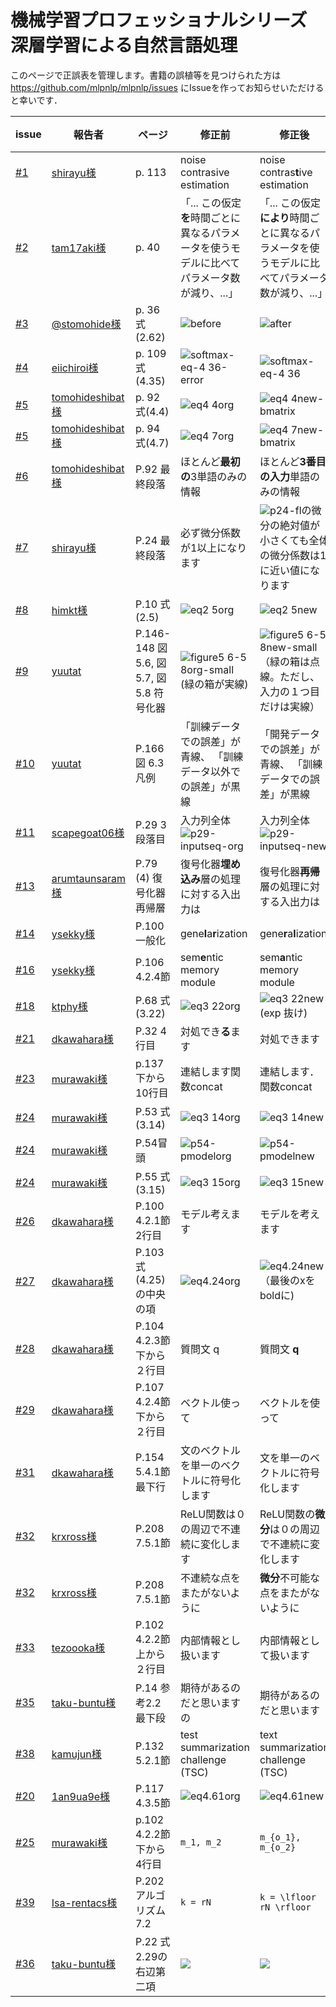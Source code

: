 # 機械学習プロフェッショナルシリーズ 深層学習による自然言語処理
このページで正誤表を管理します。書籍の誤植等を見つけられた方は https://github.com/mlpnlp/mlpnlp/issues にIssueを作ってお知らせいただけると幸いです．

| issue | 報告者 | ページ | 修正前 | 修正後 | 修正済版　　|
| --- | ---- | ----  | ----| ----- | ------- |
| [#1](https://github.com/mlpnlp/mlpnlp/issues/1) | [shirayu様](https://github.com/shirayu) | p. 113 | noise contrasive estimation | noise contras**t**ive estimation | 第2刷 |
| [#2](https://github.com/mlpnlp/mlpnlp/issues/2) | [tam17aki様](https://github.com/tam17aki) | p. 40 | 「... この仮定**を**時間ごとに異なるパラメータを使うモデルに比べてパラメータ数が減り、...」 | 「... この仮定**により**時間ごとに異なるパラメータを使うモデルに比べてパラメータ数が減り、...」 | 第3刷  |
| [#3](https://github.com/mlpnlp/mlpnlp/issues/3) | [@stomohide様](https://twitter.com/stomohide/status/871979229310615552) | p. 36 式(2.62)| ![before](https://user-images.githubusercontent.com/1034551/26880097-4d804562-4bce-11e7-9702-6c1a5b48af6c.png)| ![after](https://user-images.githubusercontent.com/1034551/26879122-e2205080-4bca-11e7-8f99-b12af5b198be.png)| 第3刷 |
| [#4](https://github.com/mlpnlp/mlpnlp/issues/4) | [eiichiroi様](https://github.com/eiichiroi) | p. 109 式(4.35) |  ![softmax-eq-4 36-error](https://user-images.githubusercontent.com/1034551/26880211-a560831e-4bce-11e7-8df5-2de7ce99cc5c.png) | ![softmax-eq-4 36](https://user-images.githubusercontent.com/1034551/26879398-e4c9ed18-4bcb-11e7-8056-e7515e70d779.png)| 第3刷 |
| [#5](https://github.com/mlpnlp/mlpnlp/issues/5) | [tomohideshibat様](https://github.com/tomohideshibata) | p. 92 式(4.4) | ![eq4 4org](https://user-images.githubusercontent.com/1034551/27506122-f070e5ee-58ec-11e7-94fd-bd74d222b4e5.gif) | ![eq4 4new-bmatrix](https://user-images.githubusercontent.com/1034551/27506033-d27c0660-58ea-11e7-9c69-abd7e886717b.gif)  | 第4刷 |
| [#5](https://github.com/mlpnlp/mlpnlp/issues/5) | [tomohideshibat様](https://github.com/tomohideshibata) | p. 94 式(4.7) |  ![eq4 7org](https://user-images.githubusercontent.com/1034551/27506127-fcf22724-58ec-11e7-9846-1c09a394b9f6.gif) | ![eq4 7new-bmatrix](https://user-images.githubusercontent.com/1034551/27506036-dfa2d06c-58ea-11e7-90ce-4ce1b8b10cb9.gif) | 第4刷 |
| [#6](https://github.com/mlpnlp/mlpnlp/issues/6) | [tomohideshibat様](https://github.com/tomohideshibata) | P.92 最終段落 | ほとんど**最初の**3単語のみの情報 | ほとんど**3番目の入力**単語のみの情報 | 第4刷 |
| [#7](https://github.com/mlpnlp/mlpnlp/issues/7) | [shirayu様](https://github.com/shirayu) | P.24 最終段落 | 必ず微分係数が1以上になります | ![p24-fl](https://user-images.githubusercontent.com/1034551/27505982-5df26b64-58e9-11e7-9802-a9c5ea5e1028.gif)の微分の絶対値が小さくても全体の微分係数は1に近い値になります | 第4刷 |
| [#8](https://github.com/mlpnlp/mlpnlp/issues/8) | [himkt様](https://github.com/himkt) | P.10 式(2.5) | ![eq2 5org](https://user-images.githubusercontent.com/1034551/28116924-302dbccc-6746-11e7-83e8-59bd2fca1456.gif) | ![eq2 5new](https://user-images.githubusercontent.com/1034551/28116933-3484360c-6746-11e7-8911-4fd873f9c434.gif) | 第4刷 |
| [#9](https://github.com/mlpnlp/mlpnlp/issues/9) | [yuutat](https://github.com/yuutat) | P.146-148 図5.6, 図5.7, 図5.8 符号化器  | ![figure5 6-5 8org-small](https://user-images.githubusercontent.com/1034551/28145538-02895700-67ae-11e7-98bc-7cf3d99436e1.png) (緑の箱が実線)| ![figure5 6-5 8new-small](https://user-images.githubusercontent.com/1034551/28145539-0290396c-67ae-11e7-986f-32f40c478915.png)　（緑の箱は点線。ただし、入力の１つ目だけは実線） | 第4刷 |
| [#10](https://github.com/mlpnlp/mlpnlp/issues/10) | [yuutat](https://github.com/yuutat) | P.166 図 6.3 凡例| 「訓練データでの誤差」が青線、 「訓練データ以外での誤差」が黒線| 「開発データでの誤差」が青線、 「訓練データでの誤差」が黒線 | 第4刷 |
| [#11](https://github.com/mlpnlp/mlpnlp/issues/11) | [scapegoat06様](https://github.com/scapegoat06) | P.29 3段落目| 入力列全体 ![p29-inputseq-org](https://user-images.githubusercontent.com/1034551/28168766-1a22c3d4-681b-11e7-86c0-493fd41c9713.gif)| 入力列全体 ![p29-inputseq-new](https://user-images.githubusercontent.com/1034551/28168770-1ebaa290-681b-11e7-912f-849936df910c.gif) | 第4刷 |
| [#13](https://github.com/mlpnlp/mlpnlp/issues/13) | [arumtaunsaram様](https://github.com/arumtaunsaram) | P.79 (4) 復号化器再帰層| 復号化器**埋め込み**層の処理に対する入出力は　| 復号化器**再帰**層の処理に対する入出力は |  |
| [#14](https://github.com/mlpnlp/mlpnlp/issues/14) | [ysekky様](https://github.com/ysekky) | P.100 一般化 | gene**l**a**r**ization | gene**r**a**l**ization |  |
| [#16](https://github.com/mlpnlp/mlpnlp/issues/16) | [ysekky様](https://github.com/ysekky) | P.106 4.2.4節 | sem**e**ntic memory module | sem**a**ntic memory module |  |
| [#18](https://github.com/mlpnlp/mlpnlp/issues/18) | [ktphy様](https://github.com/ktphy) | P.68 式(3.22) |![eq3 22org](https://user-images.githubusercontent.com/1034551/30139340-404bc3cc-93a8-11e7-833d-cd68a7c0e1af.gif) | ![eq3 22new](https://user-images.githubusercontent.com/1034551/30139348-49905c40-93a8-11e7-9b95-a957f2226f3a.gif) (exp 抜け) |  |
| [#21](https://github.com/mlpnlp/mlpnlp/issues/21) | [dkawahara様](https://github.com/dkawahara) | P.32 4行目 |対処でき**る**ます | 対処できます|  |
| [#23](https://github.com/mlpnlp/mlpnlp/issues/23) | [murawaki様](https://github.com/murawaki) | p.137 下から10行目 |連結します関数concat | 連結します．　関数concat|  |
| [#24](https://github.com/mlpnlp/mlpnlp/issues/24) | [murawaki様](https://github.com/murawaki) | P.53 式(3.14) |![eq3 14org](https://user-images.githubusercontent.com/1034551/30139885-a4bba978-93ab-11e7-8110-10eced7b7063.gif)| ![eq3 14new](https://user-images.githubusercontent.com/1034551/30139887-a8226f20-93ab-11e7-83fb-2e93d2721351.gif)|  |
| [#24](https://github.com/mlpnlp/mlpnlp/issues/24) | [murawaki様](https://github.com/murawaki) | P.54冒頭 |![p54-pmodelorg](https://user-images.githubusercontent.com/1034551/30139895-bf926a48-93ab-11e7-93cf-77835b1d9c57.gif)| ![p54-pmodelnew](https://user-images.githubusercontent.com/1034551/30139901-c3d6b474-93ab-11e7-9f2f-20419abc18bf.gif)|  |
| [#24](https://github.com/mlpnlp/mlpnlp/issues/24) | [murawaki様](https://github.com/murawaki) | P.55 式(3.15) |![eq3 15org](https://user-images.githubusercontent.com/1034551/30139916-d47faede-93ab-11e7-9582-5addd3f13a54.gif)| ![eq3 15new](https://user-images.githubusercontent.com/1034551/30139920-d8fadbfa-93ab-11e7-9bca-ae9c5a136c93.gif)|  |
| [#26](https://github.com/mlpnlp/mlpnlp/issues/26) | [dkawahara様](https://github.com/dkawahara) | P.100 4.2.1節 2行目|モデル考えます| モデルを考えます|  |
| [#27](https://github.com/mlpnlp/mlpnlp/issues/27) | [dkawahara様](https://github.com/dkawahara) | P.103 式(4.25) の中央の項|![eq4.24org](https://user-images.githubusercontent.com/1034551/59075615-9e4d7500-890c-11e9-8cea-b30e068e7fd8.png)| ![eq4.24new](https://user-images.githubusercontent.com/1034551/59075608-8ece2c00-890c-11e9-9801-fb4b1d1d7ac8.png) （最後のxをboldに)|  |
| [#28](https://github.com/mlpnlp/mlpnlp/issues/28) | [dkawahara様](https://github.com/dkawahara) | P.104 4.2.3節 下から２行目|質問文 q| 質問文 **q**|  |
| [#29](https://github.com/mlpnlp/mlpnlp/issues/29) | [dkawahara様](https://github.com/dkawahara) | P.107 4.2.4節 下から２行目|ベクトル使って| ベクトルを使って|  |
| [#31](https://github.com/mlpnlp/mlpnlp/issues/31) | [dkawahara様](https://github.com/dkawahara) | P.154 5.4.1節 最下行|文のベクトルを単一のベクトルに符号化します| 文を単一のベクトルに符号化します|  |
| [#32](https://github.com/mlpnlp/mlpnlp/issues/32) | [krxross様](https://github.com/krxross)  | P.208 7.5.1節 |ReLU関数は０の周辺で不連続に変化します| ReLU関数の**微分**は０の周辺で不連続に変化します|  |
| [#32](https://github.com/mlpnlp/mlpnlp/issues/32) | [krxross様](https://github.com/krxross)  | P.208 7.5.1節 |不連続な点をまたがないように| **微分**不可能な点をまたがないように|  |
| [#33](https://github.com/mlpnlp/mlpnlp/issues/33) | [tezoooka様](https://github.com/tezoooka)  | P.102 4.2.2節 上から２行目|内部情報とし扱います| 内部情報として扱います|  |
| [#35](https://github.com/mlpnlp/mlpnlp/issues/35) | [taku-buntu様](https://github.com/taku-buntu)| P.14 参考2.2 最下段|期待があるのだと思いますの| 期待があるのだと思います|  |
| [#38](https://github.com/mlpnlp/mlpnlp/issues/38) | [kamujun様](https://github.com/kamujun) | P.132 5.2.1節 |test summarization challenge (TSC)| text summarization challenge (TSC)|  |
| [#20](https://github.com/mlpnlp/mlpnlp/issues/20) | [1an9ua9e様](https://github.com/1an9ua9e) | P.117 4.3.5節 | ![eq4.61org](https://user-images.githubusercontent.com/29202433/29772154-61278f86-8c32-11e7-8d76-fa1dd1fbd32d.png) | ![eq4.61new](https://user-images.githubusercontent.com/29202433/29772405-99dd44dc-8c33-11e7-9b0e-4bee6d845f38.png) | |
| [#25](https://github.com/mlpnlp/mlpnlp/issues/25)| [murawaki様](https://github.com/murawaki) | p.102 4.2.2節 下から4行目 | `m_1, m_2` | `m_{o_1}, m_{o_2}` |
| [#39](https://github.com/mlpnlp/mlpnlp/issues/39) | [Isa-rentacs様](https://github.com/Isa-rentacs) | P.202 アルゴリズム7.2 | `k = rN` | `k = \lfloor rN \rfloor` |
| [#36](https://github.com/mlpnlp/mlpnlp/issues/36) | [taku-buntu様](https://github.com/taku-buntu) | P.22 式2.29の右辺第二項 | <img src="https://latex.codecogs.com/gif.latex?\frac{f_\theta(x,&space;y)}{\partial\theta}"> | <img src="https://latex.codecogs.com/gif.latex?\frac{\partial&space;f_\theta(x,&space;y)}{\partial\theta}"> |
